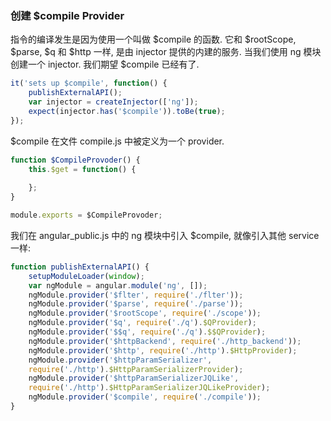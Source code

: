 ### 创建 $compile Provider

指令的编译发生是因为使用一个叫做 $compile 的函数. 它和 $rootScope, $parse, $q 和 $http 一样, 是由 injector 提供的内建的服务. 当我们使用 ng 模块创建一个 injector. 我们期望 $compile 已经有了.

```js
it('sets up $compile', function() {
    publishExternalAPI();
    var injector = createInjector(['ng']);
    expect(injector.has('$compile')).toBe(true);
});
```

$compile 在文件 compile.js 中被定义为一个 provider.

```js
function $CompileProvoder() {
    this.$get = function() {
      
    };
}

module.exports = $CompileProvoder;
```

我们在 angular_public.js 中的 ng 模块中引入 $compile, 就像引入其他 service 一样:

```js
function publishExternalAPI() {
    setupModuleLoader(window);
    var ngModule = angular.module('ng', []);
    ngModule.provider('$flter', require('./flter'));
    ngModule.provider('$parse', require('./parse'));
    ngModule.provider('$rootScope', require('./scope'));
    ngModule.provider('$q', require('./q').$QProvider);
    ngModule.provider('$$q', require('./q').$$QProvider);
    ngModule.provider('$httpBackend', require('./http_backend'));
    ngModule.provider('$http', require('./http').$HttpProvider);
    ngModule.provider('$httpParamSerializer',
    require('./http').$HttpParamSerializerProvider);
    ngModule.provider('$httpParamSerializerJQLike',
    require('./http').$HttpParamSerializerJQLikeProvider);
    ngModule.provider('$compile', require('./compile'));
}
```